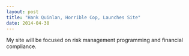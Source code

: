 ```yaml
---
layout: post
title: "Hank Quinlan, Horrible Cop, Launches Site"
date: 2014-04-30
---
```


My site will be focused on risk management programming and financial compliance.
